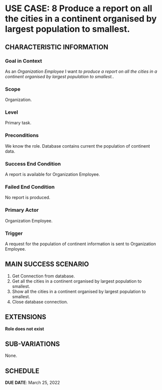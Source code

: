 # USE CASE: 8 Produce a report on all the cities in a continent organised by largest population to smallest.

## CHARACTERISTIC INFORMATION

### Goal in Context

As an *Organization Employee* I want *to produce a report on all the cities in a continent organised by largest population to smallest.*.

### Scope

Organization.

### Level

Primary task.

### Preconditions

We know the role.  Database contains current the population of continent data.

### Success End Condition

A report is available for Organization Employee.

### Failed End Condition

No report is produced.

### Primary Actor

Organization Employee.

### Trigger

A request for the population of continent information is sent to Organization Employee.

## MAIN SUCCESS SCENARIO

1. Get Connection from database.
2. Get all the cities in a continent organised by largest population to smallest.
3. Show all the cities in a continent organised by largest population to smallest.
4. Close database connection.

## EXTENSIONS

**Role does not exist**

## SUB-VARIATIONS

None.

## SCHEDULE

**DUE DATE**: March 25, 2022

